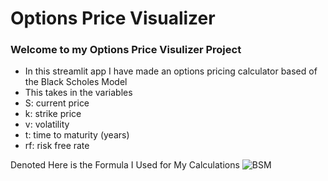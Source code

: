 # Options Price Visualizer 

### Welcome to my Options Price Visulizer Project
- In this streamlit app I have made an options pricing calculator based of the Black Scholes Model
- This takes in the variables
- S: current price
- k: strike price
- v: volatility
- t: time to maturity (years)
- rf: risk free rate

Denoted Here is the Formula I Used for My Calculations
![BSM]("https://www.gstatic.com/education/formulas2/553212783/en/black_scholes_model.svg")
